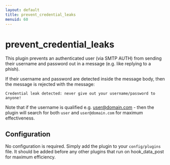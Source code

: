 ```yaml
---
layout: default
title: prevent_credential_leaks
menuid: 60
---
```

prevent\_credential\_leaks
========

This plugin prevents an authenticated user (via SMTP AUTH) from sending
their username and password out in a message (e.g. like replying to a
phish).

If their username and password are detected inside the message body, then
the message is rejected with the message:

`````
Credential leak detected: never give out your username/password to anyone!
`````

Note that if the username is qualified e.g. user@domain.com - then the
plugin will search for both `user` and `user@domain.com` for maximum 
effectiveness.


Configuration
-------------

No configuration is required.  Simply add the plugin to your `config/plugins`
file.  It should be added before any other plugins that run on hook_data_post
for maximum efficiency.

